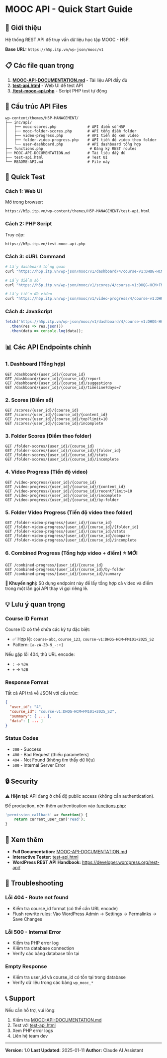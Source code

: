 # MOOC API - Quick Start Guide

## 🚀 Giới thiệu
Hệ thống REST API để truy vấn dữ liệu học tập MOOC - H5P.

**Base URL:** `https://h5p.itp.vn/wp-json/mooc/v1`

## 📋 Các file quan trọng

1. **[MOOC-API-DOCUMENTATION.md](MOOC-API-DOCUMENTATION.md)** - Tài liệu API đầy đủ
2. **[test-api.html](test-api.html)** - Web UI để test API
3. **[/test-mooc-api.php](/test-mooc-api.php)** - Script PHP test tự động

## 🔧 Cấu trúc API Files

```
wp-content/themes/H5P-MANAGEMENT/
├── inc/api/
│   ├── mooc-scores.php              # API điểm số H5P
│   ├── mooc-folder-scores.php       # API tổng điểm folder
│   ├── video-progress.php           # API tiến độ xem video
│   ├── folder-video-progress.php    # API tiến độ video theo folder
│   └── user-dashboard.php           # API dashboard tổng hợp
├── functions.php                     # Đăng ký REST routes
├── MOOC-API-DOCUMENTATION.md        # Tài liệu đầy đủ
├── test-api.html                    # Test UI
└── README-API.md                    # File này
```

## 🎯 Quick Test

### Cách 1: Web UI
Mở trong browser:
```
https://h5p.itp.vn/wp-content/themes/H5P-MANAGEMENT/test-api.html
```

### Cách 2: PHP Script
Truy cập:
```
https://h5p.itp.vn/test-mooc-api.php
```

### Cách 3: cURL Command
```bash
# Lấy dashboard tổng quan
curl "https://h5p.itp.vn/wp-json/mooc/v1/dashboard/4/course-v1:DHQG-HCM+FM101+2025_S2"

# Lấy điểm số
curl "https://h5p.itp.vn/wp-json/mooc/v1/scores/4/course-v1:DHQG-HCM+FM101+2025_S2"

# Lấy tiến độ video
curl "https://h5p.itp.vn/wp-json/mooc/v1/video-progress/4/course-v1:DHQG-HCM+FM101+2025_S2"
```

### Cách 4: JavaScript
```javascript
fetch('https://h5p.itp.vn/wp-json/mooc/v1/dashboard/4/course-v1:DHQG-HCM+FM101+2025_S2')
  .then(res => res.json())
  .then(data => console.log(data));
```

## 📊 Các API Endpoints chính

### 1. Dashboard (Tổng hợp)
```
GET /dashboard/{user_id}/{course_id}
GET /dashboard/{user_id}/{course_id}/report
GET /dashboard/{user_id}/{course_id}/suggestions
GET /dashboard/{user_id}/{course_id}/timeline?days=7
```

### 2. Scores (Điểm số)
```
GET /scores/{user_id}/{course_id}
GET /scores/{user_id}/{course_id}/{content_id}
GET /scores/{user_id}/{course_id}/top?limit=10
GET /scores/{user_id}/{course_id}/incomplete
```

### 3. Folder Scores (Điểm theo folder)
```
GET /folder-scores/{user_id}/{course_id}
GET /folder-scores/{user_id}/{course_id}/{folder_id}
GET /folder-scores/{user_id}/{course_id}/stats
GET /folder-scores/{user_id}/{course_id}/incomplete
```

### 4. Video Progress (Tiến độ video)
```
GET /video-progress/{user_id}/{course_id}
GET /video-progress/{user_id}/{course_id}/{content_id}
GET /video-progress/{user_id}/{course_id}/recent?limit=10
GET /video-progress/{user_id}/{course_id}/incomplete
GET /video-progress/{user_id}/{course_id}/by-folder
```

### 5. Folder Video Progress (Tiến độ video theo folder)
```
GET /folder-video-progress/{user_id}/{course_id}
GET /folder-video-progress/{user_id}/{course_id}/{folder_id}
GET /folder-video-progress/{user_id}/{course_id}/stats
GET /folder-video-progress/{user_id}/{course_id}/compare
GET /folder-video-progress/{user_id}/{course_id}/incomplete
```

### 6. Combined Progress (Tổng hợp video + điểm) ⭐ MỚI
```
GET /combined-progress/{user_id}/{course_id}
GET /combined-progress/{user_id}/{course_id}/by-folder
GET /combined-progress/{user_id}/{course_id}/summary
```

**🎯 Khuyến nghị:** Sử dụng endpoint này để lấy tổng hợp cả video và điểm trong một lần gọi API thay vì gọi riêng lẻ.

## 💡 Lưu ý quan trọng

### Course ID Format
Course ID có thể chứa các ký tự đặc biệt:
- ✅ Hợp lệ: `course-abc`, `course_123`, `course-v1:DHQG-HCM+FM101+2025_S2`
- Pattern: `[a-zA-Z0-9_-:+]`

Nếu gặp lỗi 404, thử URL encode:
- `:` → `%3A`
- `+` → `%2B`

### Response Format
Tất cả API trả về JSON với cấu trúc:
```json
{
  "user_id": "4",
  "course_id": "course-v1:DHQG-HCM+FM101+2025_S2",
  "summary": { ... },
  "data": [ ... ]
}
```

### Status Codes
- `200` - Success
- `400` - Bad Request (thiếu parameters)
- `404` - Not Found (không tìm thấy dữ liệu)
- `500` - Internal Server Error

## 🔒 Security

⚠️ **Hiện tại:** API đang ở chế độ public access (không cần authentication).

Để production, nên thêm authentication vào [functions.php](functions.php):
```php
'permission_callback' => function() {
    return current_user_can('read');
}
```

## 📖 Xem thêm

- **Full Documentation:** [MOOC-API-DOCUMENTATION.md](MOOC-API-DOCUMENTATION.md)
- **Interactive Tester:** [test-api.html](test-api.html)
- **WordPress REST API Handbook:** https://developer.wordpress.org/rest-api/

## 🐛 Troubleshooting

### Lỗi 404 - Route not found
- Kiểm tra course_id format (có thể cần URL encode)
- Flush rewrite rules: Vào WordPress Admin → Settings → Permalinks → Save Changes

### Lỗi 500 - Internal Error
- Kiểm tra PHP error log
- Kiểm tra database connection
- Verify các bảng database tồn tại

### Empty Response
- Kiểm tra user_id và course_id có tồn tại trong database
- Verify dữ liệu trong các bảng `wp_mooc_*`

## 📞 Support

Nếu cần hỗ trợ, vui lòng:
1. Kiểm tra [MOOC-API-DOCUMENTATION.md](MOOC-API-DOCUMENTATION.md)
2. Test với [test-api.html](test-api.html)
3. Xem PHP error logs
4. Liên hệ team dev

---

**Version:** 1.0
**Last Updated:** 2025-01-11
**Author:** Claude AI Assistant
